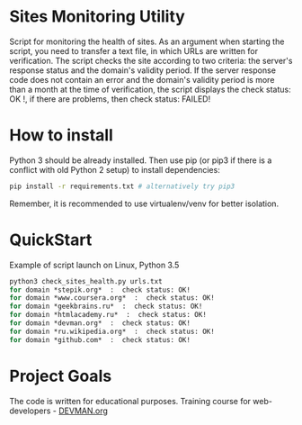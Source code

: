 # Sites Monitoring Utility

Script for monitoring the health of sites.
As an argument when starting the script, you need to transfer a text file, in which URLs are written for verification.
The script checks the site according to two criteria: the server's response status and the domain's validity period.
If the server response code does not contain an error and the domain's validity period is more than a month at the time of verification, the script displays the check status: OK !, if there are problems, then check status: FAILED!

# How to install

Python 3 should be already installed. Then use pip (or pip3 if there is a conflict with old Python 2 setup) to install dependencies:

```bash
pip install -r requirements.txt # alternatively try pip3
```
Remember, it is recommended to use virtualenv/venv for better isolation.

# QuickStart

Example of script launch on Linux, Python 3.5
```bash
python3 check_sites_health.py urls.txt
for domain *stepik.org*  :  check status: OK!
for domain *www.coursera.org*  :  check status: OK!
for domain *geekbrains.ru*  :  check status: OK!
for domain *htmlacademy.ru*  :  check status: OK!
for domain *devman.org*  :  check status: OK!
for domain *ru.wikipedia.org*  :  check status: OK!
for domain *github.com*  :  check status: OK!
```

# Project Goals

The code is written for educational purposes. Training course for web-developers - [DEVMAN.org](https://devman.org)
